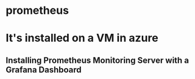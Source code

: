 # prometheus
# It's installed on a VM in azure
## Installing Prometheus Monitoring Server with a Grafana Dashboard

